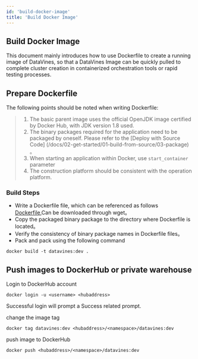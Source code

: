 ```yaml
---
id: 'build-docker-image'
title: 'Build Docker Image'
---
```


## Build Docker Image
This document mainly introduces how to use Dockerfile to create a running image of DataVines, so that a DataVines Image can be quickly pulled to complete cluster creation in containerized orchestration tools or rapid testing processes.
## Prepare Dockerfile
The following points should be noted when writing Dockerfile:
>1. The basic parent image uses the official OpenJDK image certified by Docker Hub, with JDK version 1.8 used.
>2. The binary packages required for the application need to be packaged by oneself. Please refer to the [Deploy with Source Code] (/docs/02-get-started/01-build-from-source/03-package) 。
>3. When starting an application within Docker, use `start_container` parameter
>4. The construction platform should be consistent with the operation platform.

### Build Steps
* Write a Dockerfile file, which can be referenced as follows [Dockerfile](
https://raw.githubusercontent.com/datavane/datavines/dev/deploy/docker/Dockerfile),Can be downloaded through wget。
* Copy the packaged binary package to the directory where Dockerfile is located。
* Verify the consistency of binary package names in Dockerfile files。
* Pack and pack using the following command
```
docker build -t datavines:dev .
```

## Push images to DockerHub or private warehouse
Login to DockerHub account
```
docker login -u <username> <hubaddress>
```
Successful login will prompt a Success related prompt.

change the image tag
```
docker tag datavines:dev <hubaddress>/<namespace>/datavines:dev
```

push image to DockerHub
```
docker push <hubaddress>/<namespace>/datavines:dev
```